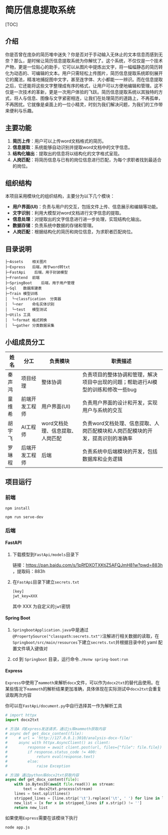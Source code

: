 # 简历信息提取系统

[TOC]

## 介绍

你是否曾在庞杂的简历堆中迷失？你是否对于手动输入无休止的文本信息而感到无奈？那么，是时候让简历信息提取系统为你解忧了。这个系统，不仅仅是一个技术产物，更是一位贴心的助手，它可以从图片中提炼出文字，将一幅幅静态的简历转化为动态的、可编辑的文本。用户只需轻松上传图片，简历信息提取系统即刻展开它的魔法，精准地捕捉图中文字，甚至连字体、大小都能一一辨识。而在信息提取之后，它还能将这些文字整理成有序的格式，让用户可以方便地编辑和管理。这不仅是一次技术的革新，更是一次用户体验的飞跃。简历信息提取系统以其独特的方式，将人与信息、图像与文字紧密相连，让我们在处理简历的道路上，不再孤单，不再困扰。它就像是桌面上的一位小精灵，时刻为我们解决问题，为我们的工作带来便利与乐趣。

## 主要功能

1. **简历上传**：用户可以上传word文档格式的简历。
2. **信息提取**：系统能够自动识别并提取word文档中的文字信息。
3. **结构化输出**：提取出的信息将以结构化的文字格式呈现。
4. **人岗匹配**：将简历信息与已有的岗位信息进行匹配，为每个求职者找到最适合的岗位。

## 组织结构

本项目采用模块化的组织结构，主要分为以下几个模块：

- **用户界面(UI)**：负责与用户的交互，包括文件上传、信息展示和编辑等功能。
- **文字识别**：利用大模型对word文档进行文字信息的提取。
- **信息处理**：对提取出的文字信息进行进一步处理，实现结构化输出。
- **数据存储**：负责系统中数据的存储和管理。
- **人岗匹配**：根据结构化的简历和岗位信息，为求职者匹配岗位。


## 目录说明

```
├─Assets	相关图片
├─Express	后端，用于word转txt
├─FastApi	 后端，用于封装模型
├─Frontend	前端
├─SpringBoot	后端，用于用户管理
├─Sql	数据库建表
├─Train	模型训练
│  └─classfication	分类器
│  └─ner	命名实体识别
│  └─test	模型测试
├─Utils	工具
│  └─format	格式转换
│  └─gather	分类数据采集
```

## 小组成员分工

| 姓名   | 分工           | 负责模块       | 职责描述                                         |
|------|--------------|--------------|------------------------------------------------|
| 秦声鸿  | 项目经理       | 整体协调       | 负责项目的整体协调和管理，解决项目中出现的问题；帮助进行AI模型的训练和修改一些bug       |
| 童维希  | 前端开发工程师   | 用户界面(UI)    | 负责用户界面的设计和开发，实现用户与系统的交互       |
| 胡宇飞  | AI工程师   | word文档处理、信息提取、人岗匹配 | 负责word文档处理、信息提取、人岗匹配模块和人岗匹配模块的开发，提高识别的准确率   |
| 罗琳程  | 后端开发工程师      | 后端       | 负责系统中后端模块的开发，包括数据库和业务逻辑    |

## 项目运行

### 前端

```shell
npm install

npm run serve-dev
```

### 后端

#### FastAPI

1. 下载模型到`FastApi/models`目录下

   链接：https://pan.baidu.com/s/1pRfDXOTXKtjZ5AFQJmH81w?pwd=883h ，提取码：883h

2. 在`FastApi`目录下建立`secrets.txt`

   ```txt
   [key]
   jwt_key=XXX
   ```

   其中 XXX 为自定义的`jwt`密钥

#### Spring Boot

1. `SpringbootApplication.java`中是通过`@PropertySource("classpath:secrets.txt")`注解进行相关数据的读取，在`Springboot/src/main/resources`下建立`secrets.txt`并根据目录中的 yaml 配置文件填入键值对
   
2. cd 到 `Springboot` 目录，运行命令`./mvnw spring-boot:run`

#### Express

`Express`中使用了`mammoth`来解析`docx`文件，可以作为`docx2txt`的替代品使用。在某些情况下`mammoth`的解析结果更加准确，具体体现在实际测试中`docx2txt`会重复读取两次内容

你可以在`FastApi/document.py`中自行选择其一作为解析工具

```py
# import httpx
import docx2txt

# 方法A 向Express发送请求，通过js库mammoth获取内容
# async def get_docx_content(file):
#     # url = 'http://127.0.0.1:3010/analysis-docx-file/'
#     async with httpx.AsyncClient() as client:
#         response = await client.post(url, files={"file": file.file})
#         if response.status_code != 400:
#             return eval(response.text)
#         else:
#             raise Exception

# 方法B 通过python库docx2txt获取内容
async def get_docx_content(file):
    with io.BytesIO(await file.read()) as stream:
        text = docx2txt.process(stream)
    lines = text.splitlines()
    stripped_lines = [line.strip('\t').replace('\t', ' ') for line in lines]
    new_list = [x for x in stripped_lines if x.strip() != '']
    return new_list
```

如果使用`Express`需要在该模块下执行

```shell
node app.js